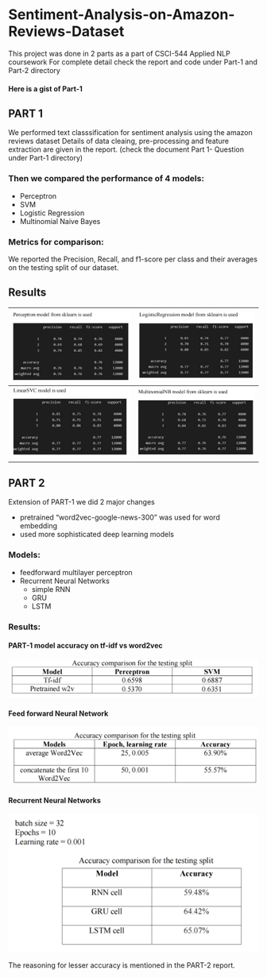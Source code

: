 # Sentiment-Analysis-on-Amazon-Reviews-Dataset

This project was done in 2 parts as a part of CSCI-544 Applied NLP coursework
For complete detail check the report and code under Part-1 and Part-2 directory

#### Here is a gist of Part-1
## PART 1

 We performed text classsification for sentiment analysis using the amazon reviews dataset
 Details of data cleaing, pre-processing and feature extraction are given in the report. (check the document Part 1- Question under Part-1 directory)

### Then we compared the performance of 4 models:
 - Perceptron
 - SVM
 - Logistic Regression
 - Multinomial Naive Bayes

### Metrics for comparison:
We reported the Precision, Recall, and f1-score per class and their averages on the testing split of our dataset.


## Results

![](./output/part1-perceptron.png)  |  ![](./output/part1-logistic.png) 
:-------------------------:|:-------------------------:
![](./output/part1-svm.png)  |  ![](./output/part1-multiNB.png)





## PART 2

Extension of PART-1 we did 2 major changes
- pretrained “word2vec-google-news-300” was used for word embedding
- used more sophisticated deep learning models

### Models:
- feedforward multilayer perceptron
- Recurrent Neural Networks
    - simple RNN
    - GRU
    - LSTM


### Results:

#### PART-1 model accuracy on tf-idf vs word2vec


![alt text](./output/rescomp.png)



#### Feed forward Neural Network

![alt text](./output/FNN.png)



#### Recurrent Neural Networks


![alt text](./output/RNN.png)


The reasoning for lesser accuracy is mentioned in the PART-2 report. 


















 
